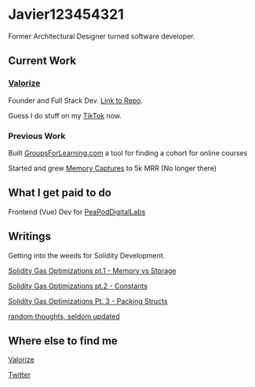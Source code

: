 # Javier123454321

Former Architectural Designer turned software developer.

## Current Work

### [Valorize](https://valorize.app)

Founder and Full Stack Dev. [Link to Repo](https://github.com/ValorizeDAO).

Guess I do stuff on my [TikTok](https://www.tiktok.com/@valorize.javi) now.

### Previous Work
Built [GroupsForLearning.com](https://github.com/javier123454321/groupsforlearning) a tool for finding a cohort for online courses

Started and grew [Memory Captures](https://www.memorycaptures.com) to 5k MRR (No longer there)

## What I get paid to do

Frontend (Vue) Dev for [PeaPodDigitalLabs](https://peapoddigitallabs.com)


## Writings

Getting into the weeds for Solidity Development.

[Solidity Gas Optimizations pt.1 - Memory vs Storage](https://dev.to/javier123454321/solidity-gas-optimization-pt1-4271) 

[Solidity Gas Optimizations pt.2 - Constants](https://dev.to/javier123454321/solidity-gas-optimizations-pt-2-constants-570d)

[Solidity Gas Optimizations Pt. 3 - Packing Structs](https://dev.to/javier123454321/solidity-gas-optimizations-pt-3-packing-structs-23f4)

[random thoughts, seldom updated](graspingdesign.wordpress.com)

## Where else to find me
[Valorize](https://valorize.app/javi)

[Twitter](https://twitter.com/javier123454321)

